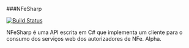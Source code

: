 ###NFeSharp

[![Build Status](https://travis-ci.org/SilverCard/NFeSharp.svg?branch=master)](https://travis-ci.org/SilverCard/NFeSharp)

NFeSharp é uma API escrita em C# que implementa um cliente para o consumo dos serviços web dos autorizadores de NFe. Alpha.

